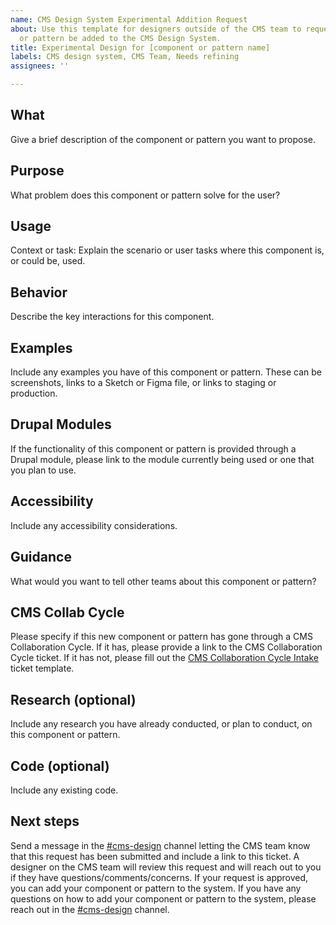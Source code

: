 ```yaml
---
name: CMS Design System Experimental Addition Request
about: Use this template for designers outside of the CMS team to request a component
  or pattern be added to the CMS Design System.
title: Experimental Design for [component or pattern name]
labels: CMS design system, CMS Team, Needs refining
assignees: ''

---
```


## What
Give a brief description of the component or pattern you want to propose.

## Purpose
What problem does this component or pattern solve for the user?

## Usage
Context or task: Explain the scenario or user tasks where this component is, or could be, used.

## Behavior
Describe the key interactions for this component.

## Examples
Include any examples you have of this component or pattern. These can be screenshots, links to a Sketch or Figma file, or links to staging or production.

## Drupal Modules
If the functionality of this component or pattern is provided through a Drupal module, please link to the module currently being used or one that you plan to use.

## Accessibility
Include any accessibility considerations.

## Guidance
What would you want to tell other teams about this component or pattern?

## CMS Collab Cycle
Please specify if this new component or pattern has gone through a CMS Collaboration Cycle. If it has, please provide a link to the CMS Collaboration Cycle ticket. If it has not, please fill out the [CMS Collaboration Cycle Intake](https://github.com/department-of-veterans-affairs/va.gov-cms/issues/new?assignees=ewashb%2Cdawnpruitt&labels=CMS+Team&projects=&template=sitewide-cms-collab.yml&title=%5BCMS+COLLAB+CYCLE+INTAKE%5D+%28Team+Name%2C+Product+Name%2C+Feature+Name%29) ticket template.

## Research (optional)
Include any research you have already conducted, or plan to conduct, on this component or pattern.

## Code (optional)
Include any existing code.

## Next steps
Send a message in the [#cms-design](https://dsva.slack.com/archives/CDKB88PS8) channel letting the CMS team know that this request has been submitted and include a link to this ticket.
A designer on the CMS team will review this request and will reach out to you if they have questions/comments/concerns.
If your request is approved, you can add your component or pattern to the system.
If you have any questions on how to add your component or pattern to the system, please reach out in the [#cms-design](https://dsva.slack.com/archives/CDKB88PS8) channel.
